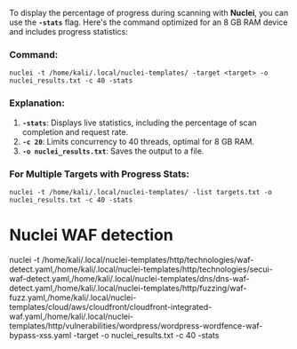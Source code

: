 
To display the percentage of progress during scanning with **Nuclei**, you can use the **`-stats`** flag. Here's the command optimized for an 8 GB RAM device and includes progress statistics:

### Command:
```
nuclei -t /home/kali/.local/nuclei-templates/ -target <target> -o nuclei_results.txt -c 40 -stats
```


### Explanation:

1. **`-stats`**: Displays live statistics, including the percentage of scan completion and request rate.
2. **`-c 20`**: Limits concurrency to 40 threads, optimal for 8 GB RAM.
3. **`-o nuclei_results.txt`**: Saves the output to a file.



### For Multiple Targets with Progress Stats:
```
nuclei -t /home/kali/.local/nuclei-templates/ -list targets.txt -o nuclei_results.txt -c 40 -stats
```


# Nuclei WAF detection

nuclei -t /home/kali/.local/nuclei-templates/http/technologies/waf-detect.yaml,/home/kali/.local/nuclei-templates/http/technologies/secui-waf-detect.yaml,/home/kali/.local/nuclei-templates/dns/dns-waf-detect.yaml,/home/kali/.local/nuclei-templates/http/fuzzing/waf-fuzz.yaml,/home/kali/.local/nuclei-templates/cloud/aws/cloudfront/cloudfront-integrated-waf.yaml,/home/kali/.local/nuclei-templates/http/vulnerabilities/wordpress/wordpress-wordfence-waf-bypass-xss.yaml -target <target> -o nuclei_results.txt -c 40 -stats



